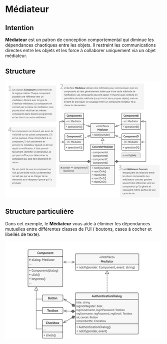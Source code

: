 # Médiateur

## Intention

**Médiateur** est un patron de conception comportemental qui diminue les dépendances chaotiques entre les objets. Il
restreint les communications directes entre les objets et les force à collaborer uniquement via un objet médiateur.

## Structure

![Graph](Graph.png)

## Structure particulière

Dans cet exemple, le **Médiateur** vous aide à éliminer les dépendances mutuelles entre différentes classes de l’UI (
boutons, cases à cocher et libellés de texte).

![Graph2](Graph2.png)